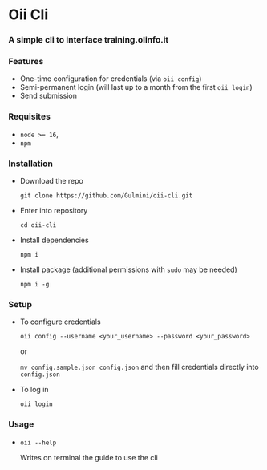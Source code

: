 # Oii Cli

### A simple cli to interface <a ref="https://training.olinfo.it">training.olinfo.it</a>

### Features
- One-time configuration for credentials (via ```oii config```)
- Semi-permanent login (will last up to a month from the first ```oii login```)
- Send submission

### Requisites
- `node >= 16`,
- `npm`

### Installation
- Download the repo

  ```git clone https://github.com/Gulmini/oii-cli.git```

- Enter into repository

  ```cd oii-cli```

- Install dependencies

  ```npm i```

- Install package (additional permissions with `sudo` may be needed)

  ```npm i -g```

### Setup
- To configure credentials
  
  ```oii config --username <your_username> --password <your_password>```

  or

  ```mv config.sample.json config.json``` and then fill credentials directly into `config.json`

- To log in
  
  ```oii login```

### Usage
- ```oii --help```
  
  Writes on terminal the guide to use the cli
